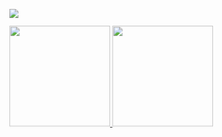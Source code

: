 <a href="https://visitorbadge.io/status?path=https%3A%2F%2Fgithub.com%2FDanielFrageri"><img src="https://api.visitorbadge.io/api/visitors?path=https%3A%2F%2Fgithub.com%2FDanielFrageri&label=VISITORS&countColor=%23263759&style=flat&labelStyle=upper" /></a>

<div>
<a href="https://github.com/DanielFrageri">
<img height="180em" src="https://github-readme-stats.vercel.app/api/top-langs/?username=DanielFrageri&layout=compact&langs_count=7&theme=dracula"/>
<img height="180em" src="https://github-readme-stats.vercel.app/api?username=DanielFrageri&show_icons=true&theme=dracula&include_all_commits=true&count_private=true"/>
</div>
